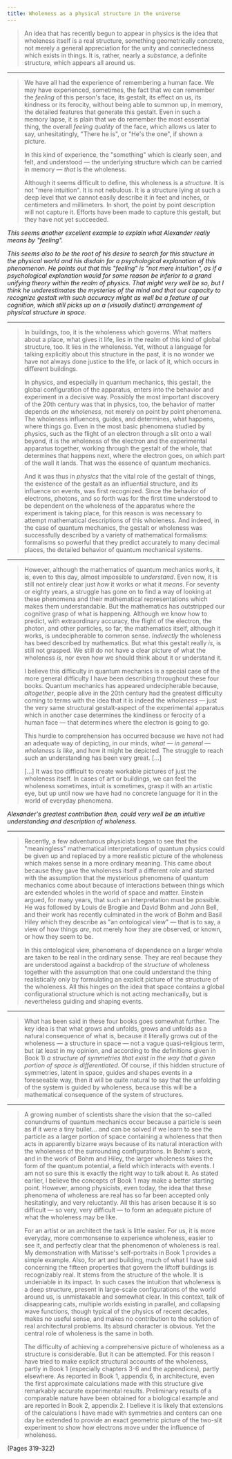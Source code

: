 ```yaml
---
title: Wholeness as a physical structure in the universe
---
```


> An idea that has recently begun to appear in physics is the idea that wholeness itself is a real structure, something geometrically concrete, not merely a general appreciation for the unity and connectedness which exists in things. It is, rather, nearly a *substance*, a definite structure, which appears all around us.

---

> We have all had the experience of remembering a human face. We may have experienced, sometimes, the fact that we can remember the *feeling* of this person's face, its gestalt, its effect on us, its kindness or its ferocity, without being able to summon up, in memory, the detailed features that generate this gestalt. Even in such a memory lapse, it is plain that we do remember the most essential thing, the overall *feeling quality* of the face, which allows us later to say, unhesitatingly, "There he is", or "He's the one", if shown a picture.
> 
> In this kind of experience, the "something" which is clearly seen, and felt, and understood — the underlying structure which can be carried in memory — *that* is the wholeness.
> 
> Although it seems difficult to define, this wholeness is a *structure*. It is not "mere intuition". It is not nebulous. It is a structure lying at such a deep level that we cannot easily describe it in feet and inches, or centimeters and millimeters. In short, the point by point description will not capture it. Efforts have been made to capture this gestalt, but they have not yet succeeded.

*This seems another excellent example to explain what Alexander really means by "feeling".*

*This seems also to be the root of his desire to search for this structure in the physical world and his disdain for a psychological explanation of this phenomenon. He points out that this "feeling" is "not mere intuition", as if a psychological explanation would for some reason be inferior to a grand unifying theory within the realm of physics. That might very well be so, but I think he underestimates the mysteries of the mind and that our capacity to recognize gestalt with such accuracy might as well be a feature of our cognition, which still picks up on a (visually distinct) arrangement of physical structure in space.*

---

> In buildings, too, it is the wholeness which governs. What matters about a place, what gives it life, lies in the realm of this kind of global structure, too. It lies in the wholeness. Yet, without a language for talking explicitly about this structure in the past, it is no wonder we have not always done justice to the life, or lack of it, which occurs in different buildings.
> 
> In physics, and especially in quantum mechanics, this gestalt, the global configuration of the apparatus, enters into the behavior and experiment in a decisive way. Possibly the most important discovery of the 20th century was that in physics, too, the behavior of matter depends *on the wholeness*, not merely on point by point phenomena. The wholeness influences, guides, and determines, what happens, where things go. Even in the most basic phenomena studied by physics, such as the flight of an electron through a slit onto a wall beyond, it is the wholeness of the electron and the experimental apparatus together, working through the gestalt of the whole, that determines that happens next, where the electron goes, on which part of the wall it lands. That was the essence of quantum mechanics.
> 
> And it was thus in *physics* that the vital role of the gestalt of things, the existence of the gestalt as an influential structure, and its influence on events, was first recognized. Since the behavior of electrons, photons, and so forth was for the first time understood to be dependent on the wholeness of the apparatus where the experiment is taking place, for this reason is was necessary to attempt mathematical descriptions of this wholeness. And indeed, in the case of quantum mechanics, the gestalt or wholeness was successfully described by a variety of mathematical formalisms: formalisms so powerful that they predict accurately to many decimal places, the detailed behavior of quantum mechanical systems.

---

> However, although the mathematics of quantum mechanics *works*, it is, even to this day, almost impossible to *understand*. Even now, it is still not entirely clear just *how* it works or what it *means*. For seventy or eighty years, a struggle has gone on to find a way of looking at these phenomena and their mathematical representations which makes them understandable. But the mathematics has outstripped our cognitive grasp of what is happening. Although we know how to predict, with extraordinary accuracy, the flight of the electron, the photon, and other particles, so far, the mathematics itself, although it works, is undecipherable to common sense. *Indirectly* the wholeness has beed described by mathematics. But what this gestalt really *is*, is still not grasped. We still do not have a clear picture of what the wholeness *is*, nor even how we should think about it or understand it.
> 
> I believe this difficulty in quantum mechanics is a special case of the more general difficulty I have been describing throughout these four books. Quantum mechanics has appeared undecipherable because, *altogether*, people alive in the 20th century had the greatest difficulty coming to terms with the idea that it is indeed the *wholeness* — just the very same structural gestalt-aspect of the experimental apparatus which in another case determines the kindliness or ferocity of a human face — that determines where the electron is going to go.
> 
> This hurdle to comprehension has occurred because we have not had an adequate way of depicting, in our minds, *what — in general — wholeness is like*, and how it might be depicted. The struggle to reach such an understanding has been very great. […]
> 
> […] It was too difficult to create workable pictures of just the wholeness itself. In cases of art or buildings, we can feel the wholeness sometimes, intuit is sometimes, grasp it with an artistic eye, but up until now we have had no concrete language for it in the world of everyday phenomena.

*Alexander's greatest contribution then, could very well be an intuitive understanding and description of wholeness.*

---

> Recently, a few adventurous physicists began to see that the "meaningless" mathematical interpretations of quantum physics could be given up and replaced by a more realistic picture of the wholeness which makes sense in a more ordinary meaning. This came about because they gave the wholeness itself a different role and started with the assumption that the mysterious phenomena of quantum mechanics come about because of interactions between things which are extended wholes in the world of space and matter. Einstein argued, for many years, that such an interpretation must be possible. He was followed by Louis de Broglie and David Bohm and John Bell, and their work has recently culminated in the work of Bohm and Basil Hiley which they describe as "an ontological view" — that is to say, a view of how things *are*, not merely how they are observed, or known, or how they seem to be.
> 
> In this ontological view, phenomena of dependence on a larger whole are taken to be real in the ordinary sense. They are real because they are understood against a backdrop of the *structure* of wholeness together with the assumption that one could understand the thing realistically only by formulating an explicit picture of the structure of the wholeness. All this hinges on the idea that space contains a global configurational structure which is not acting mechanically, but is nevertheless guiding and shaping events.

---

> What has been said in these four books goes somewhat further. The key idea is that what grows and unfolds, grows and unfolds as a natural consequence of what is, because it literally grows out of the wholeness — a structure in space — not a vague quasi-religious term, but (at least in my opinion, and according to the definitions given in Book 1) *a structure of symmetries that exist in the way that a given portion of space is differentiated*. Of course, if this hidden structure of symmetries, latent in space, guides and shapes events in a foreseeable way, then it will be quite natural to say that the unfolding of the system is guided by wholeness, because this will be a mathematical consequence of the system of structures.

---

> A growing number of scientists share the vision that the so-called conundrums of quantum mechanics occur because a particle is seen as if it were a tiny bullet… and can be solved if we learn to see the particle as a larger portion of space containing a wholeness that then acts in apparently bizarre ways because of its natural interaction with the wholeness of the surrounding configurations. In Bohm's work, and in the work of Bohm and Hiley, the larger wholeness takes the form of the quantum potential, a field which interacts with events. I am not so sure this is exactly the right way to talk about it. As stated earlier, I believe the concepts of Book 1 may make a better starting point. However, among physicists, even today, the idea that these phenomena of wholeness are real has so far been accepted only hesitatingly, and very reluctantly. All this has arisen because it is so difficult — so very, very difficult — to form an adequate picture of what the wholeness may be like.
> 
> For an artist or an architect the task is little easier. For us, it is more everyday, more commonsense to experience wholeness, easier to see it, and perfectly clear that the phenomenon of wholeness is real. My demonstration with Matisse's self-portraits in Book 1 provides a simple example. Also, for art and building, much of what I have said concerning the fifteen properties that govern the liftoff buildings is recognizably real. It stems from the structure of the whole. It is undeniable in its impact. In such cases the intuition that wholeness is a deep structure, present in large-scale configurations of the world around us, is unmistakable and somewhat clear. In this context, talk of disappearing cats, multiple worlds existing in parallel, and collapsing wave functions, though typical of the physics of recent decades, makes no useful sense, and makes no contribution to the solution of real architectural problems. Its absurd character is obvious. Yet the central role of wholeness is the same in both.
> 
> The difficulty of achieving a comprehensive picture of wholeness as a structure is considerable. But it can be attempted. For this reason I have tried to make explicit structural accounts of the wholeness, partly in Book 1 (especially chapters 3-6 and the appendices), partly elsewhere. As reported in Book 1, appendix 6, in architecture, even the first approximate calculations made with this structure give remarkably accurate experimental results. Preliminary results of a comparable nature have been obtained for a biological example and are reported in Book 2, appendix 2. I believe it is likely that extensions of the calculations I have made with symmetries and centers can one day be extended to provide an exact geometric picture of the two-slit experiment to show how electrons move under the influence of wholeness.

(Pages 319-322)